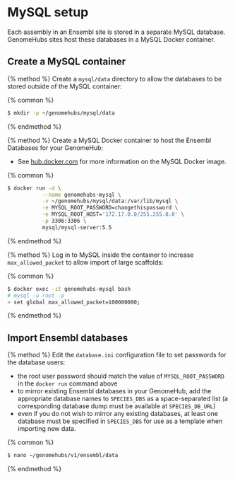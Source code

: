 # MySQL setup

Each assembly in an Ensembl site is stored in a separate MySQL database. GenomeHubs sites host these databases in a MySQL Docker container.


## Create a MySQL container

{% method %}
Create a `mysql/data` directory to allow the databases to be stored outside of the MySQL container:

{% common %}
```bash
$ mkdir -p ~/genomehubs/mysql/data
```

{% endmethod %}


{% method %}
Create a MySQL Docker container to host the Ensembl Databases for your GenomeHub:

* See [hub.docker.com](https://hub.docker.com/r/mysql/mysql-server/) for more information on the MySQL Docker image.

{% common %}
```bash
$ docker run -d \
           --name genomehubs-mysql \
           -v ~/genomehubs/mysql/data:/var/lib/mysql \
           -e MYSQL_ROOT_PASSWORD=changethispassword \
           -e MYSQL_ROOT_HOST='172.17.0.0/255.255.0.0' \
           -p 3306:3306 \
           mysql/mysql-server:5.5
```
{% endmethod %}

{% method %}
Log in to MySQL inside the container to increase `max_allowed_packet` to allow import of large scaffolds:

{% common %}
```bash
$ docker exec -it genomehubs-mysql bash
# mysql -u root -p
> set global max_allowed_packet=100000000;
```
{% endmethod %}


## Import Ensembl databases

{% method %}
Edit the `database.ini` configuration file to set passwords for the database users:

* the root user password should match the value of `MYSQL_ROOT_PASSWORD` in the `docker run` command above
* to mirror existing Ensembl databases in your GenomeHub, add the appropriate database names to `SPECIES_DBS` as a space-separated list (a corresponding database dump must be available at `SPECIES_DB_URL`)
* even if you do not wish to mirror any existing databases, at least one database must be specified in `SPECIES_DBS` for use as a template when importing new data.

{% common %}
```bash
$ nano ~/genomehubs/v1/ensembl/data
```
{% endmethod %}



